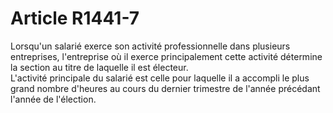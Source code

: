 # Article R1441-7

  
Lorsqu'un salarié exerce son activité professionnelle dans plusieurs entreprises, l'entreprise où il exerce principalement cette activité détermine la section au titre de laquelle il est électeur.   
L'activité principale du salarié est celle pour laquelle il a accompli le plus grand nombre d'heures au cours du dernier trimestre de l'année précédant l'année de l'élection.